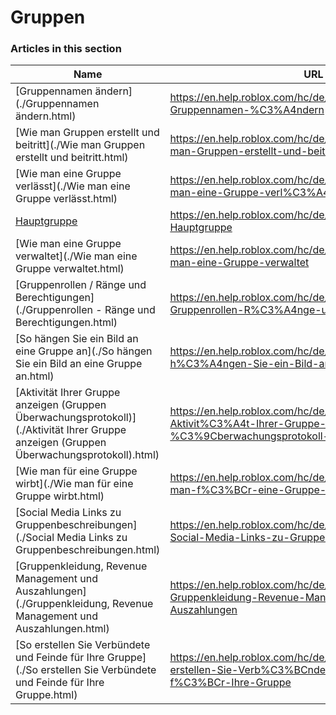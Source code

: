# Gruppen  
### Articles in this section
Name|URL
-|-
[Gruppennamen ändern](./Gruppennamen ändern.html) |https://en.help.roblox.com/hc/de/articles/4414930974228-Gruppennamen-%C3%A4ndern
[Wie man Gruppen erstellt und beitritt](./Wie man Gruppen erstellt und beitritt.html) |https://en.help.roblox.com/hc/de/articles/203313730-Wie-man-Gruppen-erstellt-und-beitritt
[Wie man eine Gruppe verlässt](./Wie man eine Gruppe verlässt.html) |https://en.help.roblox.com/hc/de/articles/203313790-Wie-man-eine-Gruppe-verl%C3%A4sst-
[Hauptgruppe](./Hauptgruppe.html) |https://en.help.roblox.com/hc/de/articles/203313740-Hauptgruppe
[Wie man eine Gruppe verwaltet](./Wie man eine Gruppe verwaltet.html) |https://en.help.roblox.com/hc/de/articles/203313810-Wie-man-eine-Gruppe-verwaltet
[Gruppenrollen / Ränge und Berechtigungen](./Gruppenrollen - Ränge und Berechtigungen.html) |https://en.help.roblox.com/hc/de/articles/203313770-Gruppenrollen-R%C3%A4nge-und-Berechtigungen
[So hängen Sie ein Bild an eine Gruppe an](./So hängen Sie ein Bild an eine Gruppe an.html) |https://en.help.roblox.com/hc/de/articles/203313800-So-h%C3%A4ngen-Sie-ein-Bild-an-eine-Gruppe-an
[Aktivität Ihrer Gruppe anzeigen (Gruppen Überwachungsprotokoll)](./Aktivität Ihrer Gruppe anzeigen (Gruppen Überwachungsprotokoll).html) |https://en.help.roblox.com/hc/de/articles/203313780-Aktivit%C3%A4t-Ihrer-Gruppe-anzeigen-Gruppen-%C3%9Cberwachungsprotokoll-
[Wie man für eine Gruppe wirbt](./Wie man für eine Gruppe wirbt.html) |https://en.help.roblox.com/hc/de/articles/203313820-Wie-man-f%C3%BCr-eine-Gruppe-wirbt
[Social Media Links zu Gruppenbeschreibungen](./Social Media Links zu Gruppenbeschreibungen.html) |https://en.help.roblox.com/hc/de/articles/360000910946-Social-Media-Links-zu-Gruppenbeschreibungen
[Gruppenkleidung, Revenue Management und Auszahlungen](./Gruppenkleidung, Revenue Management und Auszahlungen.html) |https://en.help.roblox.com/hc/de/articles/203313830-Gruppenkleidung-Revenue-Management-und-Auszahlungen
[So erstellen Sie Verbündete und Feinde für Ihre Gruppe](./So erstellen Sie Verbündete und Feinde für Ihre Gruppe.html) |https://en.help.roblox.com/hc/de/articles/203313750-So-erstellen-Sie-Verb%C3%BCndete-und-Feinde-f%C3%BCr-Ihre-Gruppe